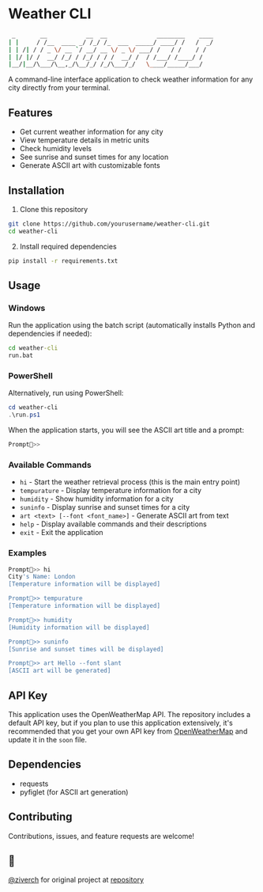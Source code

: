 # Weather CLI

```bash
 _       __           __  __              ________    ____
| |     / /__  ____ _/ /_/ /_  ___  _____/ ____/ /   /  _/
| | /| / / _ \/ __ `/ __/ __ \/ _ \/ ___/ /   / /    / /  
| |/ |/ /  __/ /_/ / /_/ / / /  __/ /  / /___/ /____/ /   
|__/|__/\___/\__,_/\__/_/ /_/\___/_/   \____/_____/___/   
```

A command-line interface application to check weather information for any city directly from your terminal.

## Features

- Get current weather information for any city
- View temperature details in metric units
- Check humidity levels
- See sunrise and sunset times for any location
- Generate ASCII art with customizable fonts

## Installation

1. Clone this repository

```bash
git clone https://github.com/yourusername/weather-cli.git
cd weather-cli
```

2. Install required dependencies

```bash
pip install -r requirements.txt
```

## Usage

### Windows

Run the application using the batch script (automatically installs Python and dependencies if needed):

```cmd
cd weather-cli
run.bat
```

### PowerShell

Alternatively, run using PowerShell:

```powershell
cd weather-cli
.\run.ps1
```

When the application starts, you will see the ASCII art title and a prompt:

```bash
Prompt🧭>> 
```

### Available Commands

- `hi` - Start the weather retrieval process (this is the main entry point)
- `tempurature` - Display temperature information for a city
- `humidity` - Show humidity information for a city
- `suninfo` - Display sunrise and sunset times for a city
- `art <text> [--font <font_name>]` - Generate ASCII art from text
- `help` - Display available commands and their descriptions
- `exit` - Exit the application

### Examples

```bash
Prompt🧭>> hi
City's Name: London
[Temperature information will be displayed]

Prompt🧭>> tempurature
[Temperature information will be displayed]

Prompt🧭>> humidity
[Humidity information will be displayed]

Prompt🧭>> suninfo
[Sunrise and sunset times will be displayed]

Prompt🧭>> art Hello --font slant
[ASCII art will be generated]
```

## API Key

This application uses the OpenWeatherMap API. The repository includes a default API key, but if you plan to use this application extensively, it's recommended that you get your own API key from [OpenWeatherMap](https://openweathermap.org/api) and update it in the `soon` file.

## Dependencies

- requests
- pyfiglet (for ASCII art generation)

## Contributing

Contributions, issues, and feature requests are welcome!

## 🙏

 [@ziverch](https://github.com/ziverch) for original project at [repository](https://github.com/ziverch/Weather-cli)
